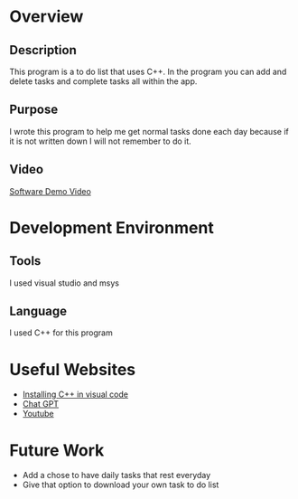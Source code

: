 # Overview


## Description 
This program is a to do list that uses C++. In the program you can add and delete tasks and complete tasks all within the app.

## Purpose 
I wrote this program to help me get normal tasks done each day because if it is not written down I will not remember to do it.

## Video
[Software Demo Video](https://youtu.be/BR-11hp78cY)

# Development Environment

## Tools
I used visual studio and msys

## Language
I used C++ for this program

# Useful Websites

- [Installing C++ in visual code](https://code.visualstudio.com/docs/languages/cpp)
- [Chat GPT](https://www.bing.com/ck/a?!&&p=cdb59b8ddb27b36aJmltdHM9MTcxODg0MTYwMCZpZ3VpZD0yNTM4NmI0YS1kZWExLTZlYzQtMWZkMC02NTc3ZGYzODZmMGYmaW5zaWQ9NTIyMw&ptn=3&ver=2&hsh=3&fclid=25386b4a-dea1-6ec4-1fd0-6577df386f0f&psq=chat+gpt&u=a1aHR0cHM6Ly9vcGVuYWkuY29tL2Jsb2cvY2hhdGdwdC8&ntb=1)
- [Youtube](https://www.youtube.com/watch?v=ZzaPdXTrSb8)

# Future Work

- Add a chose to have daily tasks that rest everyday 
- Give that option to download your own task to do list
 
